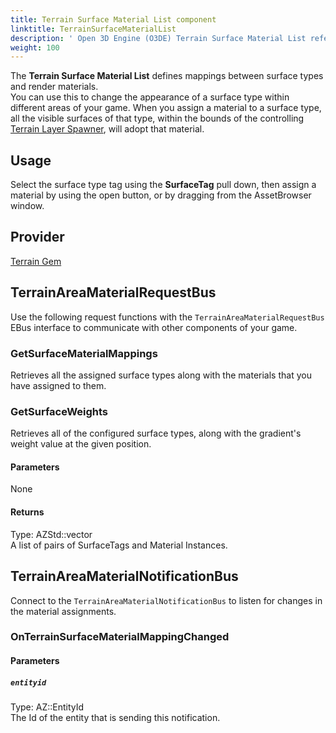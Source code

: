 ```yaml
---
title: Terrain Surface Material List component
linktitle: TerrainSurfaceMaterialList
description: ' Open 3D Engine (O3DE) Terrain Surface Material List reference. '
weight: 100
---
```


The **Terrain Surface Material List** defines mappings between surface types and render materials.  
You can use this to change the appearance of a surface type within different areas of your game.
When you assign a material to a surface type, all the visible surfaces of that type, within the bounds of the controlling
[Terrain Layer Spawner](/docs/user-guide/components/reference/terrain/layer_spawner), will adopt that material.


## Usage ##
Select the surface type tag using the **SurfaceTag** pull down, then assign a material by using the open button, or by dragging from the AssetBrowser window.

## Provider ##

[Terrain Gem](/docs/user-guide/gems/reference/terrain)

## TerrainAreaMaterialRequestBus ##

Use the following request functions with the `TerrainAreaMaterialRequestBus` EBus interface to communicate with other components of your game.

### GetSurfaceMaterialMappings

Retrieves all the assigned surface types along with the materials that you have assigned to them.

### GetSurfaceWeights 

Retrieves all of the configured surface types, along with the gradient's weight value at the given position.

#### Parameters

None

#### Returns

Type: AZStd::vector<SurfaceMaterialMapping>  
A list of pairs of SurfaceTags and Material Instances.

## TerrainAreaMaterialNotificationBus ##
Connect to the `TerrainAreaMaterialNotificationBus` to listen for changes in the material assignments.

### OnTerrainSurfaceMaterialMappingChanged

#### Parameters

##### `entityid`

Type: AZ::EntityId  
The Id of the entity that is sending this notification.




